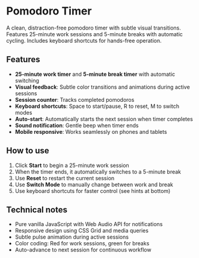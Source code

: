 # Pomodoro Timer

A clean, distraction-free pomodoro timer with subtle visual transitions. Features 25-minute work sessions and 5-minute breaks with automatic cycling. Includes keyboard shortcuts for hands-free operation.

## Features

- **25-minute work timer** and **5-minute break timer** with automatic switching
- **Visual feedback**: Subtle color transitions and animations during active sessions
- **Session counter**: Tracks completed pomodoros
- **Keyboard shortcuts**: Space to start/pause, R to reset, M to switch modes
- **Auto-start**: Automatically starts the next session when timer completes
- **Sound notification**: Gentle beep when timer ends
- **Mobile responsive**: Works seamlessly on phones and tablets

## How to use

1. Click **Start** to begin a 25-minute work session
2. When the timer ends, it automatically switches to a 5-minute break
3. Use **Reset** to restart the current session
4. Use **Switch Mode** to manually change between work and break
5. Use keyboard shortcuts for faster control (see hints at bottom)

## Technical notes

- Pure vanilla JavaScript with Web Audio API for notifications
- Responsive design using CSS Grid and media queries
- Subtle pulse animation during active sessions
- Color coding: Red for work sessions, green for breaks
- Auto-advance to next session for continuous workflow

